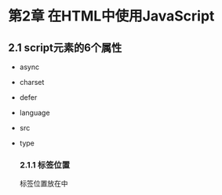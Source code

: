 # 第2章 在HTML中使用JavaScript    

## 2.1 script元素的6个属性    

+ async  

+ charset  

+ defer 

+ language  

+ src  

+ type        

  ### 2.1.1 标签位置  

  标签位置放在<body>中  

  

  































